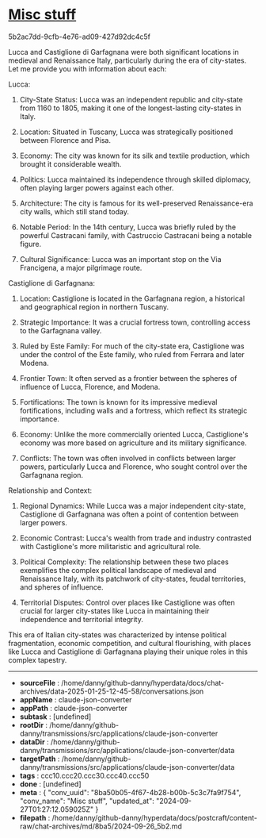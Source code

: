 # [Misc stuff](https://claude.ai/chat/8ba50b05-4f67-4b28-b00b-5c3c7fa9f754)

5b2ac7dd-9cfb-4e76-ad09-427d92dc4c5f

 Lucca and Castiglione di Garfagnana were both significant locations in medieval and Renaissance Italy, particularly during the era of city-states. Let me provide you with information about each:

Lucca:

1. City-State Status: Lucca was an independent republic and city-state from 1160 to 1805, making it one of the longest-lasting city-states in Italy.

2. Location: Situated in Tuscany, Lucca was strategically positioned between Florence and Pisa.

3. Economy: The city was known for its silk and textile production, which brought it considerable wealth.

4. Politics: Lucca maintained its independence through skilled diplomacy, often playing larger powers against each other.

5. Architecture: The city is famous for its well-preserved Renaissance-era city walls, which still stand today.

6. Notable Period: In the 14th century, Lucca was briefly ruled by the powerful Castracani family, with Castruccio Castracani being a notable figure.

7. Cultural Significance: Lucca was an important stop on the Via Francigena, a major pilgrimage route.

Castiglione di Garfagnana:

1. Location: Castiglione is located in the Garfagnana region, a historical and geographical region in northern Tuscany.

2. Strategic Importance: It was a crucial fortress town, controlling access to the Garfagnana valley.

3. Ruled by Este Family: For much of the city-state era, Castiglione was under the control of the Este family, who ruled from Ferrara and later Modena.

4. Frontier Town: It often served as a frontier between the spheres of influence of Lucca, Florence, and Modena.

5. Fortifications: The town is known for its impressive medieval fortifications, including walls and a fortress, which reflect its strategic importance.

6. Economy: Unlike the more commercially oriented Lucca, Castiglione's economy was more based on agriculture and its military significance.

7. Conflicts: The town was often involved in conflicts between larger powers, particularly Lucca and Florence, who sought control over the Garfagnana region.

Relationship and Context:

1. Regional Dynamics: While Lucca was a major independent city-state, Castiglione di Garfagnana was often a point of contention between larger powers.

2. Economic Contrast: Lucca's wealth from trade and industry contrasted with Castiglione's more militaristic and agricultural role.

3. Political Complexity: The relationship between these two places exemplifies the complex political landscape of medieval and Renaissance Italy, with its patchwork of city-states, feudal territories, and spheres of influence.

4. Territorial Disputes: Control over places like Castiglione was often crucial for larger city-states like Lucca in maintaining their independence and territorial integrity.

This era of Italian city-states was characterized by intense political fragmentation, economic competition, and cultural flourishing, with places like Lucca and Castiglione di Garfagnana playing their unique roles in this complex tapestry.

---

* **sourceFile** : /home/danny/github-danny/hyperdata/docs/chat-archives/data-2025-01-25-12-45-58/conversations.json
* **appName** : claude-json-converter
* **appPath** : claude-json-converter
* **subtask** : [undefined]
* **rootDir** : /home/danny/github-danny/transmissions/src/applications/claude-json-converter
* **dataDir** : /home/danny/github-danny/transmissions/src/applications/claude-json-converter/data
* **targetPath** : /home/danny/github-danny/transmissions/src/applications/claude-json-converter/data
* **tags** : ccc10.ccc20.ccc30.ccc40.ccc50
* **done** : [undefined]
* **meta** : {
  "conv_uuid": "8ba50b05-4f67-4b28-b00b-5c3c7fa9f754",
  "conv_name": "Misc stuff",
  "updated_at": "2024-09-27T01:27:12.059025Z"
}
* **filepath** : /home/danny/github-danny/hyperdata/docs/postcraft/content-raw/chat-archives/md/8ba5/2024-09-26_5b2.md